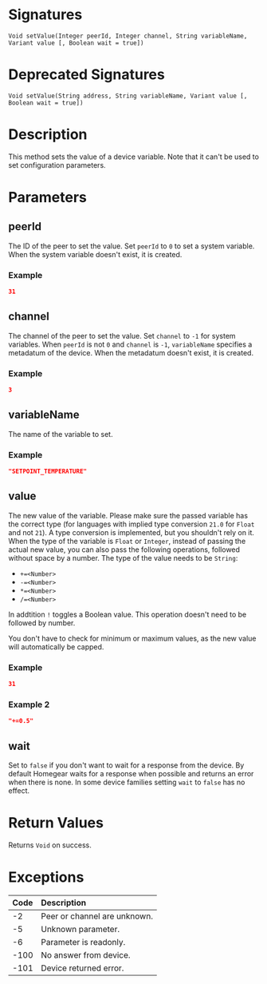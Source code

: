 <!---
{
    "category": "Devices",
    "name": "setValue",
    "shortDescription": "Sets the value of a device variable"
}
--->

# Signatures

```
Void setValue(Integer peerId, Integer channel, String variableName, Variant value [, Boolean wait = true])
```

# Deprecated Signatures

```
Void setValue(String address, String variableName, Variant value [, Boolean wait = true])
```

# Description

This method sets the value of a device variable. Note that it can't be used to set configuration parameters.

# Parameters

## peerId

The ID of the peer to set the value. Set `peerId` to `0` to set a system variable. When the system variable doesn't exist, it is created.

### Example

```json
31
```

## channel

The channel of the peer to set the value. Set `channel` to `-1` for system variables. When `peerId` is not `0` and `channel` is `-1`, `variableName` specifies a metadatum of the device. When the metadatum doesn't exist, it is created.

### Example

```json
3
```

## variableName

The name of the variable to set.

### Example

```json
"SETPOINT_TEMPERATURE"
```

## value

The new value of the variable. Please make sure the passed variable has the correct type (for languages with implied type conversion `21.0` for `Float` and not `21`). A type conversion is implemented, but you shouldn't rely on it. When the type of the variable is `Float` or `Integer`, instead of passing the actual new value, you can also pass the following operations, followed without space by a number. The type of the value needs to be `String`:

* `+=<Number>`
* `-=<Number>`
* `*=<Number>`
* `/=<Number>`

In addtition `!` toggles a Boolean value. This operation doesn't need to be followed by number.

You don't have to check for minimum or maximum values, as the new value will automatically be capped.

### Example

```json
31
```

### Example 2

```json
"+=0.5"
```

## wait

Set to `false` if you don't want to wait for a response from the device. By default Homegear waits for a response when possible and returns an error when there is none. In some device families setting `wait` to `false` has no effect.

# Return Values

Returns `Void` on success.

# Exceptions

| Code | Description                  |
|:-----|:-----------------------------|
| -2   | Peer or channel are unknown. |
| -5   | Unknown parameter.           |
| -6   | Parameter is readonly.       |
| -100 | No answer from device.       |
| -101 | Device returned error.       |